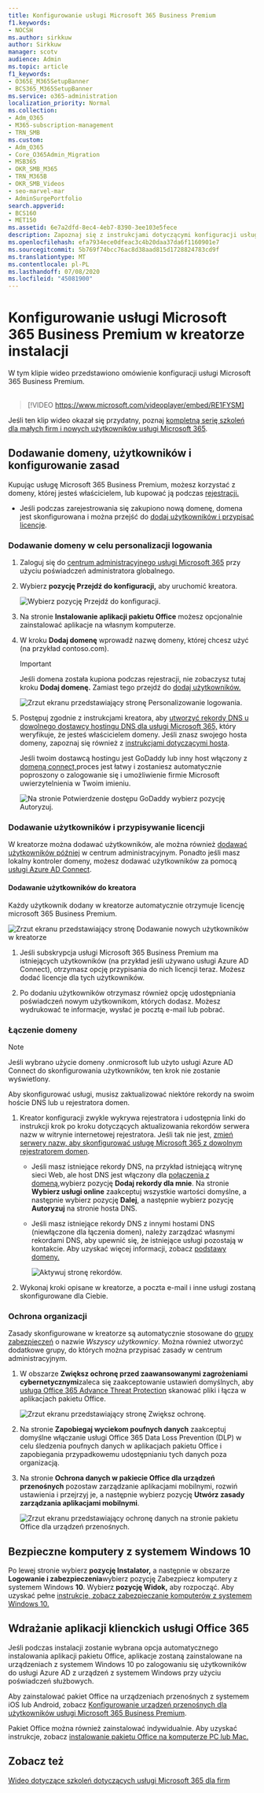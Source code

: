 ```yaml
---
title: Konfigurowanie usługi Microsoft 365 Business Premium
f1.keywords:
- NOCSH
ms.author: sirkkuw
author: Sirkkuw
manager: scotv
audience: Admin
ms.topic: article
f1_keywords:
- O365E_M365SetupBanner
- BCS365_M365SetupBanner
ms.service: o365-administration
localization_priority: Normal
ms.collection:
- Adm_O365
- M365-subscription-management
- TRN_SMB
ms.custom:
- Adm_O365
- Core_O365Admin_Migration
- MSB365
- OKR_SMB_M365
- TRN_M365B
- OKR_SMB_Videos
- seo-marvel-mar
- AdminSurgePortfolio
search.appverid:
- BCS160
- MET150
ms.assetid: 6e7a2dfd-8ec4-4eb7-8390-3ee103e5fece
description: Zapoznaj się z instrukcjami dotyczącymi konfiguracji usługi Microsoft 365 Business Premium, w tym dodawaniem domeny i użytkowników, konfigurowaniem zasad zabezpieczeń i nie tylko.
ms.openlocfilehash: efa7934ece0dfeac3c4b20daa37da6f1160901e7
ms.sourcegitcommit: 5b769f74bcc76ac8d38aad815d1728824783cd9f
ms.translationtype: MT
ms.contentlocale: pl-PL
ms.lasthandoff: 07/08/2020
ms.locfileid: "45081900"
---
```

# <a name="set-up-microsoft-365-business-premium-in-the-setup-wizard"></a>Konfigurowanie usługi Microsoft 365 Business Premium w kreatorze instalacji

W tym klipie wideo przedstawiono omówienie konfiguracji usługi Microsoft 365 Business Premium.<br><br>

> [!VIDEO https://www.microsoft.com/videoplayer/embed/RE1FYSM] 

Jeśli ten klip wideo okazał się przydatny, poznaj [kompletną serię szkoleń dla małych firm i nowych użytkowników usługi Microsoft 365](https://support.microsoft.com/office/6ab4bbcd-79cf-4000-a0bd-d42ce4d12816).

## <a name="add-your-domain-users-and-set-up-policies"></a>Dodawanie domeny, użytkowników i konfigurowanie zasad

Kupując usługę Microsoft 365 Business Premium, możesz korzystać z domeny, której jesteś właścicielem, lub kupować ją podczas [rejestracji.](sign-up.md)

- Jeśli podczas zarejestrowania się zakupiono nową domenę, domena jest skonfigurowana i można przejść do [dodaj użytkowników i przypisać licencje](#add-users-and-assign-licenses).

### <a name="add-your-domain-to-personalize-sign-in"></a>Dodawanie domeny w celu personalizacji logowania

1. Zaloguj się do [centrum administracyjnego usługi Microsoft 365](https://admin.microsoft.com) przy użyciu poświadczeń administratora globalnego. 

2. Wybierz **pozycję Przejdź do konfiguracji,** aby uruchomić kreatora.

    ![Wybierz pozycję Przejdź do konfiguracji.](../media/gotosetupinadmincenter.png)

3. Na stronie **Instalowanie aplikacji pakietu Office** możesz opcjonalnie zainstalować aplikacje na własnym komputerze.
    
4. W kroku **Dodaj domenę** wprowadź nazwę domeny, której chcesz użyć (na przykład contoso.com).

    > [!IMPORTANT]
    > Jeśli domena została kupiona podczas rejestracji, nie zobaczysz tutaj kroku **Dodaj domenę.** Zamiast tego przejdź do [dodaj użytkowników.](#add-users-and-assign-licenses)

    ![Zrzut ekranu przedstawiający stronę Personalizowanie logowania.](../media/adddomain.png)

    
4. Postępuj zgodnie z instrukcjami kreatora, aby [utworzyć rekordy DNS u dowolnego dostawcy hostingu DNS dla usługi Microsoft 365,](https://docs.microsoft.com/office365/admin/get-help-with-domains/create-dns-records-at-any-dns-hosting-provider) który weryfikuje, że jesteś właścicielem domeny. Jeśli znasz swojego hosta domeny, zapoznaj się również z [instrukcjami dotyczącymi hosta](https://docs.microsoft.com/office365/admin/get-help-with-domains/set-up-your-domain-host-specific-instructions).

    Jeśli twoim dostawcą hostingu jest GoDaddy lub inny host włączony z [domeną connect,](https://docs.microsoft.com/office365/admin/get-help-with-domains/domain-connect)proces jest łatwy i zostaniesz automatycznie poproszony o zalogowanie się i umożliwienie firmie Microsoft uwierzytelnienia w Twoim imieniu.

    ![Na stronie Potwierdzenie dostępu GoDaddy wybierz pozycję Autoryzuj.](../media/godaddyauth.png)

### <a name="add-users-and-assign-licenses"></a>Dodawanie użytkowników i przypisywanie licencji

W kreatorze można dodawać użytkowników, ale można również [dodawać użytkowników później](add-users-m365b.md) w centrum administracyjnym. Ponadto jeśli masz lokalny kontroler domeny, możesz dodawać użytkowników za pomocą [usługi Azure AD Connect](https://docs.microsoft.com/azure/active-directory/hybrid/how-to-connect-install-express).

#### <a name="add-users-in-the-wizard"></a>Dodawanie użytkowników do kreatora

Każdy użytkownik dodany w kreatorze automatycznie otrzymuje licencję microsoft 365 Business Premium.

![Zrzut ekranu przedstawiający stronę Dodawanie nowych użytkowników w kreatorze](../media/addnewuserspage.png)

1. Jeśli subskrypcja usługi Microsoft 365 Business Premium ma istniejących użytkowników (na przykład jeśli używano usługi Azure AD Connect), otrzymasz opcję przypisania do nich licencji teraz. Możesz dodać licencje dla tych użytkowników.

2. Po dodaniu użytkowników otrzymasz również opcję udostępniania poświadczeń nowym użytkownikom, których dodasz. Możesz wydrukować te informacje, wysłać je pocztą e-mail lub pobrać.

### <a name="connect-your-domain"></a>Łączenie domeny

> [!NOTE]
> Jeśli wybrano użycie domeny .onmicrosoft lub użyto usługi Azure AD Connect do skonfigurowania użytkowników, ten krok nie zostanie wyświetlony.
  
Aby skonfigurować usługi, musisz zaktualizować niektóre rekordy na swoim hoście DNS lub u rejestratora domen.
  
1. Kreator konfiguracji zwykle wykrywa rejestratora i udostępnia linki do instrukcji krok po kroku dotyczących aktualizowania rekordów serwera nazw w witrynie internetowej rejestratora. Jeśli tak nie jest, [zmień serwery nazw, aby skonfigurować usługę Microsoft 365 z dowolnym rejestratorem domen](https://docs.microsoft.com/microsoft-365/admin/get-help-with-domains/change-nameservers-at-any-domain-registrar). 

    - Jeśli masz istniejące rekordy DNS, na przykład istniejącą witrynę sieci Web, ale host DNS jest włączony dla [połączenia z domeną,](https://docs.microsoft.com/office365/admin/get-help-with-domains/domain-connect)wybierz pozycję **Dodaj rekordy dla mnie**. Na stronie **Wybierz usługi online** zaakceptuj wszystkie wartości domyślne, a następnie wybierz pozycję **Dalej**, a następnie wybierz pozycję **Autoryzuj** na stronie hosta DNS.
    - Jeśli masz istniejące rekordy DNS z innymi hostami DNS (niewłączone dla łączenia domen), należy zarządzać własnymi rekordami DNS, aby upewnić się, że istniejące usługi pozostają w kontakcie. Aby uzyskać więcej informacji, zobacz [podstawy domeny.](https://docs.microsoft.com/office365/admin/get-help-with-domains/dns-basics)

        ![Aktywuj stronę rekordów.](../media/activaterecords.png)

2. Wykonaj kroki opisane w kreatorze, a poczta e-mail i inne usługi zostaną skonfigurowane dla Ciebie.

### <a name="protect-your-organization"></a>Ochrona organizacji 

Zasady skonfigurowane w kreatorze są automatycznie stosowane do [grupy zabezpieczeń](https://docs.microsoft.com/office365/admin/create-groups/compare-groups#security-groups) o nazwie *Wszyscy użytkownicy*. Można również utworzyć dodatkowe grupy, do których można przypisać zasady w centrum administracyjnym.

1. W obszarze **Zwiększ ochronę przed zaawansowanymi zagrożeniami cybernetycznymi**zaleca się zaakceptowanie ustawień domyślnych, aby [usługa Office 365 Advance Threat Protection](https://docs.microsoft.com/microsoft-365/security/office-365-security/office-365-atp) skanować pliki i łącza w aplikacjach pakietu Office.

    ![Zrzut ekranu przedstawiający stronę Zwiększ ochronę.](../media/increasetreatprotection.png)


2. Na stronie **Zapobiegaj wyciekom poufnych danych** zaakceptuj domyślne włączanie usługi Office 365 Data Loss Prevention (DLP) w celu śledzenia poufnych danych w aplikacjach pakietu Office i zapobiegania przypadkowemu udostępnianiu tych danych poza organizacją.

3. Na stronie **Ochrona danych w pakiecie Office dla urządzeń przenośnych** pozostaw zarządzanie aplikacjami mobilnymi, rozwiń ustawienia i przejrzyj je, a następnie wybierz pozycję **Utwórz zasady zarządzania aplikacjami mobilnymi**.

    ![Zrzut ekranu przedstawiający ochronę danych na stronie pakietu Office dla urządzeń przenośnych.](../media/protectdatainmobile.png)


## <a name="secure-windows-10-pcs"></a>Bezpieczne komputery z systemem Windows 10

Po lewej stronie wybierz **pozycję Instalator,** a następnie w obszarze **Logowanie i zabezpieczenia**wybierz pozycję Zabezpiecz komputery z systemem Windows **10**. Wybierz **pozycję Widok,** aby rozpocząć. Aby uzyskać pełne [instrukcje, zobacz zabezpieczanie komputerów z systemem Windows 10.](secure-win-10-pcs.md)

## <a name="deploy-office-365-client-apps"></a>Wdrażanie aplikacji klienckich usługi Office 365

Jeśli podczas instalacji zostanie wybrana opcja automatycznego instalowania aplikacji pakietu Office, aplikacje zostaną zainstalowane na urządzeniach z systemem Windows 10 po zalogowaniu się użytkowników do usługi Azure AD z urządzeń z systemem Windows przy użyciu poświadczeń służbowych.

Aby zainstalować pakiet Office na urządzeniach przenośnych z systemem iOS lub Android, zobacz [Konfigurowanie urządzeń przenośnych dla użytkowników usługi Microsoft 365 Business Premium](set-up-mobile-devices.md).

Pakiet Office można również zainstalować indywidualnie. Aby uzyskać instrukcje, zobacz [instalowanie pakietu Office na komputerze PC lub Mac.](https://support.microsoft.com/office/4414eaaf-0478-48be-9c42-23adc4716658)

## <a name="see-also"></a>Zobacz też

[Wideo dotyczące szkoleń dotyczących usługi Microsoft 365 dla firm](https://support.microsoft.com/office/6ab4bbcd-79cf-4000-a0bd-d42ce4d12816)
